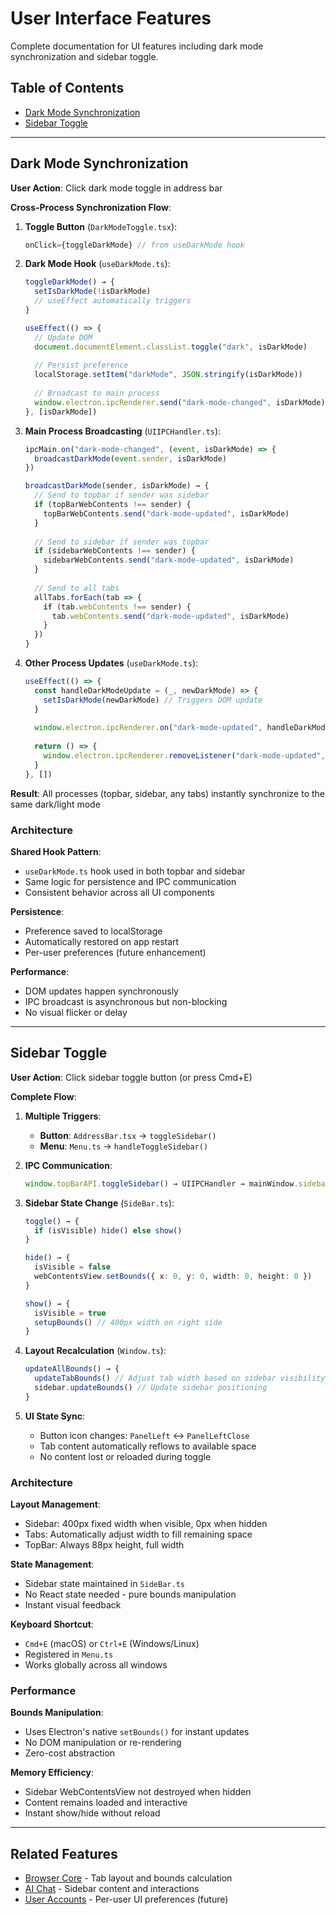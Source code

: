 # User Interface Features

Complete documentation for UI features including dark mode synchronization and sidebar toggle.

## Table of Contents
- [Dark Mode Synchronization](#dark-mode-synchronization)
- [Sidebar Toggle](#sidebar-toggle)

---

## Dark Mode Synchronization

**User Action**: Click dark mode toggle in address bar

**Cross-Process Synchronization Flow**:

1. **Toggle Button** (`DarkModeToggle.tsx`):
   ```typescript
   onClick={toggleDarkMode} // from useDarkMode hook
   ```

2. **Dark Mode Hook** (`useDarkMode.ts`):
   ```typescript
   toggleDarkMode() → {
     setIsDarkMode(!isDarkMode)
     // useEffect automatically triggers
   }
   
   useEffect(() => {
     // Update DOM
     document.documentElement.classList.toggle("dark", isDarkMode)
     
     // Persist preference
     localStorage.setItem("darkMode", JSON.stringify(isDarkMode))
     
     // Broadcast to main process
     window.electron.ipcRenderer.send("dark-mode-changed", isDarkMode)
   }, [isDarkMode])
   ```

3. **Main Process Broadcasting** (`UIIPCHandler.ts`):
   ```typescript
   ipcMain.on("dark-mode-changed", (event, isDarkMode) => {
     broadcastDarkMode(event.sender, isDarkMode)
   })
   
   broadcastDarkMode(sender, isDarkMode) → {
     // Send to topbar if sender was sidebar
     if (topBarWebContents !== sender) {
       topBarWebContents.send("dark-mode-updated", isDarkMode)
     }
     
     // Send to sidebar if sender was topbar  
     if (sidebarWebContents !== sender) {
       sidebarWebContents.send("dark-mode-updated", isDarkMode)
     }
     
     // Send to all tabs
     allTabs.forEach(tab => {
       if (tab.webContents !== sender) {
         tab.webContents.send("dark-mode-updated", isDarkMode)
       }
     })
   }
   ```

4. **Other Process Updates** (`useDarkMode.ts`):
   ```typescript
   useEffect(() => {
     const handleDarkModeUpdate = (_, newDarkMode) => {
       setIsDarkMode(newDarkMode) // Triggers DOM update
     }
     
     window.electron.ipcRenderer.on("dark-mode-updated", handleDarkModeUpdate)
     
     return () => {
       window.electron.ipcRenderer.removeListener("dark-mode-updated", handleDarkModeUpdate)
     }
   }, [])
   ```

**Result**: All processes (topbar, sidebar, any tabs) instantly synchronize to the same dark/light mode

### Architecture

**Shared Hook Pattern**:
- `useDarkMode.ts` hook used in both topbar and sidebar
- Same logic for persistence and IPC communication
- Consistent behavior across all UI components

**Persistence**:
- Preference saved to localStorage
- Automatically restored on app restart
- Per-user preferences (future enhancement)

**Performance**:
- DOM updates happen synchronously
- IPC broadcast is asynchronous but non-blocking
- No visual flicker or delay

---

## Sidebar Toggle

**User Action**: Click sidebar toggle button (or press Cmd+E)

**Complete Flow**:

1. **Multiple Triggers**:
   - **Button**: `AddressBar.tsx` → `toggleSidebar()`
   - **Menu**: `Menu.ts` → `handleToggleSidebar()`

2. **IPC Communication**:
   ```typescript
   window.topBarAPI.toggleSidebar() → UIIPCHandler → mainWindow.sidebar.toggle()
   ```

3. **Sidebar State Change** (`SideBar.ts`):
   ```typescript
   toggle() → {
     if (isVisible) hide() else show()
   }
   
   hide() → {
     isVisible = false
     webContentsView.setBounds({ x: 0, y: 0, width: 0, height: 0 })
   }
   
   show() → {
     isVisible = true
     setupBounds() // 400px width on right side
   }
   ```

4. **Layout Recalculation** (`Window.ts`):
   ```typescript
   updateAllBounds() → {
     updateTabBounds() // Adjust tab width based on sidebar visibility
     sidebar.updateBounds() // Update sidebar positioning
   }
   ```

5. **UI State Sync**:
   - Button icon changes: `PanelLeft` ↔ `PanelLeftClose`
   - Tab content automatically reflows to available space
   - No content lost or reloaded during toggle

### Architecture

**Layout Management**:
- Sidebar: 400px fixed width when visible, 0px when hidden
- Tabs: Automatically adjust width to fill remaining space
- TopBar: Always 88px height, full width

**State Management**:
- Sidebar state maintained in `SideBar.ts`
- No React state needed - pure bounds manipulation
- Instant visual feedback

**Keyboard Shortcut**:
- `Cmd+E` (macOS) or `Ctrl+E` (Windows/Linux)
- Registered in `Menu.ts`
- Works globally across all windows

### Performance

**Bounds Manipulation**:
- Uses Electron's native `setBounds()` for instant updates
- No DOM manipulation or re-rendering
- Zero-cost abstraction

**Memory Efficiency**:
- Sidebar WebContentsView not destroyed when hidden
- Content remains loaded and interactive
- Instant show/hide without reload

---

## Related Features

- [Browser Core](./browser-core.md) - Tab layout and bounds calculation
- [AI Chat](./ai-chat.md) - Sidebar content and interactions
- [User Accounts](./user-accounts.md) - Per-user UI preferences (future)

